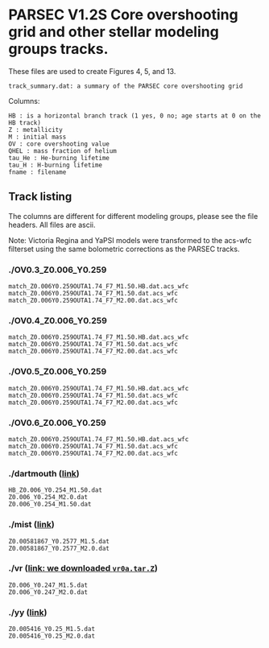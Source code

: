 # PARSEC V1.2S Core overshooting grid and other stellar modeling groups tracks.

These files are used to create Figures 4, 5, and 13.

    track_summary.dat: a summary of the PARSEC core overshooting grid
  Columns:

    HB : is a horizontal branch track (1 yes, 0 no; age starts at 0 on the HB track)
    Z : metallicity
    M : initial mass
    OV : core overshooting value
    QHEL : mass fraction of helium
    tau_He : He-burning lifetime
    tau_H : H-burning lifetime
    fname : filename

## Track listing

The columns are different for different modeling groups, please see the file headers. All files are ascii.

Note: Victoria Regina and YaPSI models were transformed to the acs-wfc filterset using the same bolometric corrections as the PARSEC tracks.

### ./OV0.3_Z0.006_Y0.259
    match_Z0.006Y0.259OUTA1.74_F7_M1.50.HB.dat.acs_wfc
    match_Z0.006Y0.259OUTA1.74_F7_M1.50.dat.acs_wfc
    match_Z0.006Y0.259OUTA1.74_F7_M2.00.dat.acs_wfc
### ./OV0.4_Z0.006_Y0.259
    match_Z0.006Y0.259OUTA1.74_F7_M1.50.HB.dat.acs_wfc
    match_Z0.006Y0.259OUTA1.74_F7_M1.50.dat.acs_wfc
    match_Z0.006Y0.259OUTA1.74_F7_M2.00.dat.acs_wfc
### ./OV0.5_Z0.006_Y0.259
    match_Z0.006Y0.259OUTA1.74_F7_M1.50.HB.dat.acs_wfc
    match_Z0.006Y0.259OUTA1.74_F7_M1.50.dat.acs_wfc
    match_Z0.006Y0.259OUTA1.74_F7_M2.00.dat.acs_wfc
### ./OV0.6_Z0.006_Y0.259
    match_Z0.006Y0.259OUTA1.74_F7_M1.50.HB.dat.acs_wfc
    match_Z0.006Y0.259OUTA1.74_F7_M1.50.dat.acs_wfc
    match_Z0.006Y0.259OUTA1.74_F7_M2.00.dat.acs_wfc
### ./dartmouth ([link](http://stellar.dartmouth.edu/%7Emodels/fehp00afep0.html))
    HB_Z0.006_Y0.254_M1.50.dat
    Z0.006_Y0.254_M2.0.dat
    Z0.006_Y0.254_M1.50.dat
### ./mist ([link](http://waps.cfa.harvard.edu/MIST/interp_tracks.html))
    Z0.00581867_Y0.2577_M1.5.dat
    Z0.00581867_Y0.2577_M2.0.dat
### ./vr ([link: we downloaded `vr0a.tar.Z`](http://www.cadc-ccda.hia-iha.nrc-cnrc.gc.ca/community/VictoriaReginaModels//VBD2005/))
    Z0.006_Y0.247_M1.5.dat
    Z0.006_Y0.247_M2.0.dat
### ./yy ([link](http://vo.aip.de/yapsi/download_grids.html#2016_release))
    Z0.005416_Y0.25_M1.5.dat
    Z0.005416_Y0.25_M2.0.dat
